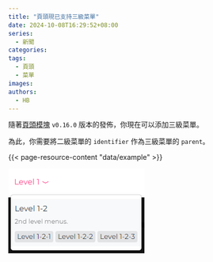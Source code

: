 ```yaml
---
title: "頁頭現已支持三級菜單"
date: 2024-10-08T16:29:52+08:00
series:
  - 新聞
categories:
tags:
  - 頁頭
  - 菜單
images:
authors:
  - HB
---
```


隨著[頁頭模塊](/modules/header) `v0.16.0` 版本的發佈，你現在可以添加三級菜單。

<!--more-->

為此，你需要將二級菜單的 `identifier` 作為三級菜單的 `parent`。

{{< page-resource-content "data/example" >}}

![頁頭三級菜單實例](example.png#center)
